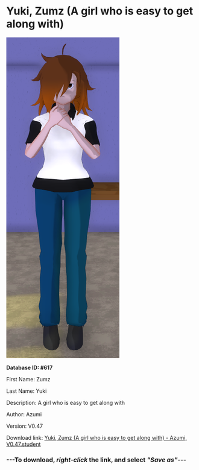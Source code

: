 # Yuki, Zumz (A girl who is easy to get along with)

<img src="https://raw.githubusercontent.com/Arbiter1223/Daigaku-Gurashi-Custom-Students/master/Students/Files/Yuki%2C%20Zumz%20(A%20girl%20who%20is%20easy%20to%20get%20along%20with).png" title="Yuki, Zumz (A girl who is easy to get along with) - Azumi, V0.47">

**Database ID: #617**

First Name: Zumz

Last Name: Yuki

Description: A girl who is easy to get along with

Author: Azumi

Version: V0.47

Download link: <a href="https://raw.githubusercontent.com/Arbiter1223/Daigaku-Gurashi-Custom-Students/master/Students/Files/Yuki%2C%20Zumz%20(A%20girl%20who%20is%20easy%20to%20get%20along%20with)%20-%20Azumi%2C%20V0.47.student">Yuki, Zumz (A girl who is easy to get along with) - Azumi, V0.47.student</a>

### ---**To download, _right-click_ the link, and select _"Save as"_**---
